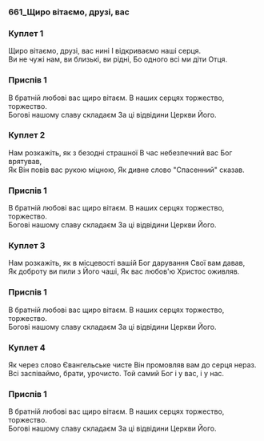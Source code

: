 ### 661_Щиро вітаємо, друзі, вас
### Куплет 1
Щиро вітаємо, друзі, вас нині І відкриваємо наші серця.<br/>Ви не чужі нам, ви близькі, ви рідні, Бо одного всі ми діти Отця.
### Приспів 1
В братній любові вас щиро вітаєм. В наших серцях торжество, торжество. <br/>Богові нашому славу складаєм За ці відвідини Церкви Його.
### Куплет 2
Нам розкажіть, як з безодні страшної В час небезпечний вас Бог врятував, <br/>Як Він повів вас рукою міцною, Як дивне слово "Спасенний" сказав.
### Приспів 1
В братній любові вас щиро вітаєм. В наших серцях торжество, торжество. <br/>Богові нашому славу складаєм За ці відвідини Церкви Його.
### Куплет 3
Нам розкажіть, як в місцевості вашій Бог дарування Свої вам давав, <br/>Як доброту ви пили з Його чаші, Як вас любов'ю Христос оживляв.
### Приспів 1
В братній любові вас щиро вітаєм. В наших серцях торжество, торжество. <br/>Богові нашому славу складаєм За ці відвідини Церкви Його.
### Куплет 4
Як через слово Євангельське чисте Він промовляв вам до серця нераз. <br/>Всі заспіваймо, брати, урочисто. Той самий Бог і у вас, і у нас.
### Приспів 1
В братній любові вас щиро вітаєм. В наших серцях торжество, торжество. <br/>Богові нашому славу складаєм За ці відвідини Церкви Його.
